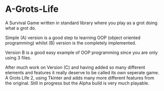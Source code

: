 # A-Grots-Life

A Survival Game written in standard library where you play as a grot doing what a grot do.  

Simple (A) version is a good step to learning OOP (object oriented programming) whilst (B) version is the completely implemented. 

Version B is a good easy example of OOP programming since you are only using 3 files.  

After much work on Version (C) and having added so many different elements and features it really deserve to be called its own 
seperate game.  A Grots Life 2, using Tkinter and adds many more different features from the original. Still in progress but the 
Alpha build is very much playable. 

